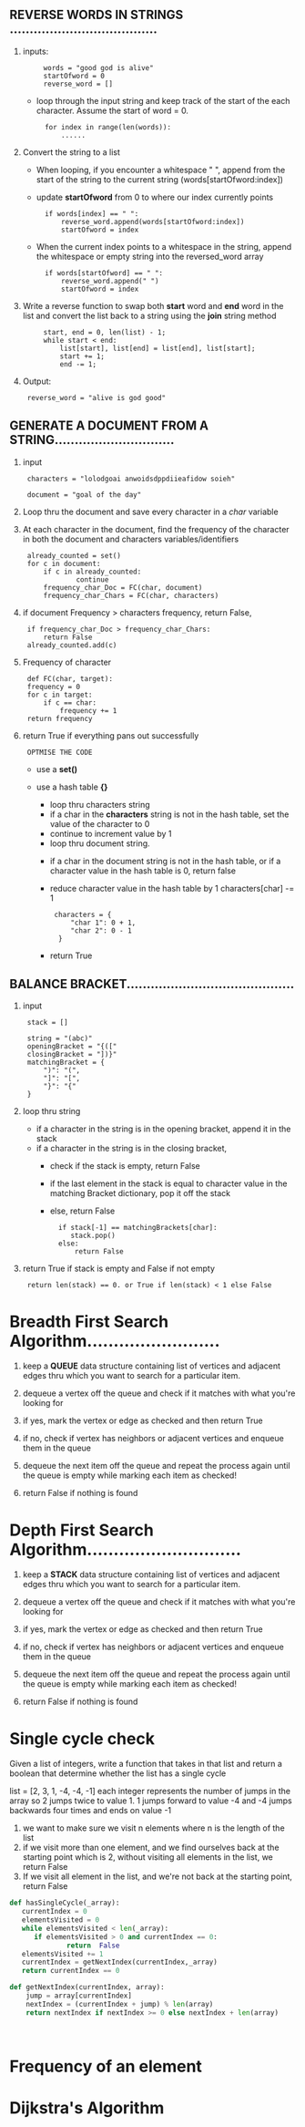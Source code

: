 ## REVERSE WORDS IN STRINGS .....................................

1. inputs: 
        
            words = "good god is alive"
            startOfword = 0
            reverse_word = []
        
    - loop through the input string and keep track of the start of the each character. Assume the start of word = 0.

            for index in range(len(words)):
                ......

2. Convert the string to a list

    - When looping, if you encounter a whitespace " ", append from the start of the string to the current string (words[startOfword:index])
    - update **startOfword** from 0 to where our index currently points

            if words[index] == " ":
                reverse_word.append(words[startOfword:index])
                startOfword = index

    - When the current index points to a whitespace in the string, append the whitespace or empty string into the reversed_word array

            if words[startOfword] == " ":
                reverse_word.append(" ")
                startOfword = index
                
3. Write a reverse function to swap both **start** word and **end** word in the list and convert the list back to a string using the **join** string method

            start, end = 0, len(list) - 1;
            while start < end:
                list[start], list[end] = list[end], list[start];
                start += 1;
                end -= 1;

4. Output:
        
        reverse_word = "alive is god good"





## GENERATE A DOCUMENT FROM A STRING..............................

1. input

        characters = "lolodgoai anwoidsdppdiieafidow soieh"

        document = "goal of the day"

2. Loop thru the document and save every character in a *char* variable 

3. At each character in the document, find the frequency of the character
in both the document and characters variables/identifiers
        
        already_counted = set()
        for c in document:
            if c in already_counted:
                    continue
            frequency_char_Doc = FC(char, document)
            frequency_char_Chars = FC(char, characters)


4. if document Frequency > characters frequency, return False,

        if frequency_char_Doc > frequency_char_Chars:
            return False
        already_counted.add(c)

5. Frequency of character

        def FC(char, target):
        frequency = 0
        for c in target:
            if c == char:
                frequency += 1
        return frequency


6. return True if everything pans out successfully

        OPTMISE THE CODE
    - use a **set()**

    - use a hash table **{}**

        * loop thru characters string
         - if a char in the **characters** string is not in the hash table, set the value of the character to 0
         - continue to increment value by 1

        * loop thru document string.
         - if a char in the document string is not in the hash table, or if a character value in the hash table is 0, return false
         - reduce character value in the hash table by 1
            characters[char] -= 1

                characters = {  
                    "char 1": 0 + 1,
                    "char 2": 0 - 1
                 }
        * return True




## BALANCE BRACKET..........................................

1. input

        stack = []

        string = "(abc)"
        openingBracket = "{(["
        closingBracket = "])}"
        matchingBracket = {
            ")": "(",
            "]": "[",
            "}": "{"
        }
2. loop thru string
    * if a character in the string is in the opening bracket, append it in the stack
    * if a character in the string is in the closing bracket,
        - check if the stack is empty, return False 
        - if the last element in the stack is equal to character value in the matching Bracket dictionary, pop it off the stack
        - else, return False

                if stack[-1] == matchingBrackets[char]:
                   stack.pop()
                else:
                    return False

3. return True if stack is empty and False if not empty
        
        return len(stack) == 0. or True if len(stack) < 1 else False




# Breadth First Search Algorithm.........................

1. keep a **QUEUE** data structure containing list of vertices and adjacent edges thru which you want to search for a particular item.

2. dequeue a vertex off the queue and check if it matches with what you're looking for

3. if yes, mark the vertex or edge as checked and then return True

4. if no, check if vertex has neighbors or adjacent vertices and enqueue them in the queue

5. dequeue the next item off the queue and repeat the process again until the queue is empty while marking each item as checked!

6. return False if nothing is found



# Depth First Search Algorithm.............................

1. keep a **STACK** data structure containing list of vertices and adjacent edges thru which you want to search for a particular item.

2. dequeue a vertex off the queue and check if it matches with what you're looking for

3. if yes, mark the vertex or edge as checked and then return True

4. if no, check if vertex has neighbors or adjacent vertices and enqueue them in the queue

5. dequeue the next item off the queue and repeat the process again until the queue is empty while marking each item as checked!

6. return False if nothing is found


# Single cycle check
   Given a list of integers, write a function that takes in that list and return
   a boolean that determine whether the list has a single cycle

   list = [2, 3, 1, -4, -4, -1]
   each integer represents the number of jumps in the array
   so 2 jumps twice to value 1. 1 jumps forward to value -4 and -4 jumps
   backwards four times and ends on value -1
   
   1. we want to make sure we visit n elements where n is the length of the list
   2. if we visit more than one element, and we find ourselves back at 
      the starting point which is 2, without visiting all elements in the list, we return
      False
   3. If we visit all element in the list, and we're not back at the starting
      point, return False
      
```py
def hasSingleCycle(_array):
   currentIndex = 0
   elementsVisited = 0
   while elementsVisited < len(_array):
      if elementsVisited > 0 and currentIndex == 0:
              return  False
   elementsVisited += 1
   currentIndex = getNextIndex(currentIndex,_array)
   return currentIndex == 0

def getNextIndex(currentIndex, array):
    jump = array[currentIndex]
    nextIndex = (currentIndex + jump) % len(array)
    return nextIndex if nextIndex >= 0 else nextIndex + len(array)
    
        
```
      
# Frequency of an element

   
# Dijkstra's Algorithm
